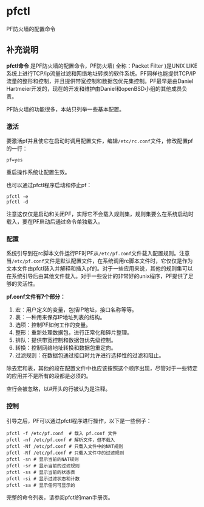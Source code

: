 # pfctl

PF防火墙的配置命令

## 补充说明

**pfctl命令** 是PF防火墙的配置命令，PF防火墙\( 全称：Packet Filter \)是UNIX LIKE系统上进行TCP/ip流量过滤和网络地址转换的软件系统。PF同样也能提供TCP/IP流量的整形和控制，并且提供带宽控制和数据包优先集控制。PF最早是由Daniel Hartmeier开发的，现在的开发和维护由Daniel和openBSD小组的其他成员负责。

PF防火墙的功能很多，本站只列举一些基本配置。

### 激活

要激活pf并且使它在启动时调用配置文件，编辑`/etc/rc.conf`文件，修改配置pf的一行：

```text
pf=yes
```

重启操作系统让配置生效。

也可以通过pfctl程序启动和停止pf：

```text
pfctl -e
pfctl -d
```

注意这仅仅是启动和关闭PF，实际它不会载入规则集，规则集要么在系统启动时载入，要在PF启动后通过命令单独载入。

### 配置

系统引导到在rc脚本文件运行PF时PF从`/etc/pf.conf`文件载入配置规则。注意当`/etc/pf.conf`文件是默认配置文件，在系统调用rc脚本文件时，它仅仅是作为文本文件由pfctl装入并解释和插入pf的。对于一些应用来说，其他的规则集可以在系统引导后由其他文件载入。对于一些设计的非常好的unix程序，PF提供了足够的灵活性。

**pf.conf文件有7个部分：**

1. 宏：用户定义的变量，包括IP地址，接口名称等等。
2. 表：一种用来保存IP地址列表的结构。
3. 选项：控制PF如何工作的变量。
4. 整形：重新处理数据包，进行正常化和碎片整理。
5. 排队：提供带宽控制和数据包优先级控制。
6. 转换：控制网络地址转换和数据包重定向。
7. 过滤规则：在数据包通过接口时允许进行选择性的过滤和阻止。

除去宏和表，其他的段在配置文件中也应该按照这个顺序出现，尽管对于一些特定的应用并不是所有的段都是必须的。

空行会被忽略，以\#开头的行被认为是注释。

### 控制

引导之后，PF可以通过pfctl程序进行操作，以下是一些例子：

```text
pfctl -f /etc/pf.conf  # 载入 pf.conf 文件
pfctl -nf /etc/pf.conf # 解析文件，但不载入
pfctl -Nf /etc/pf.conf # 只载入文件中的NAT规则
pfctl -Rf /etc/pf.conf # 只载入文件中的过滤规则
pfctl -sn # 显示当前的NAT规则
pfctl -sr # 显示当前的过滤规则
pfctl -ss # 显示当前的状态表
pfctl -si # 显示过滤状态和计数
pfctl -sa # 显示任何可显示的
```

完整的命令列表，请参阅pfctl的man手册页。

